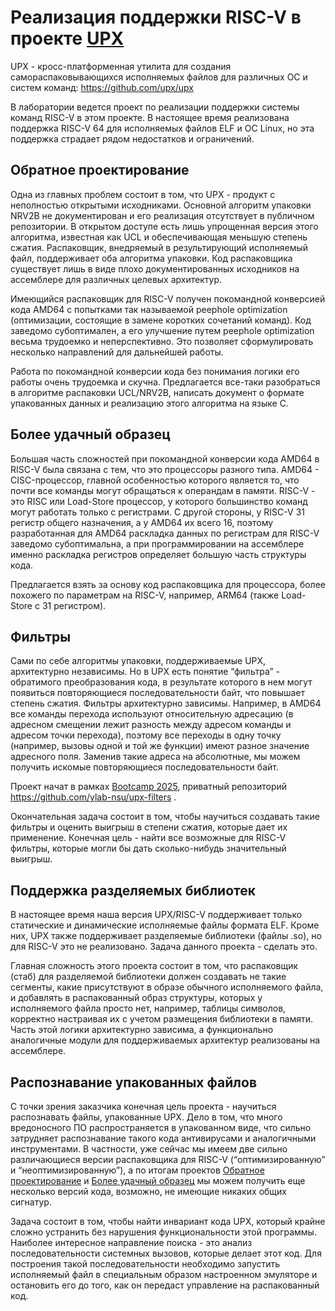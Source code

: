 # Реализация поддержки RISC-V в проекте [UPX](https://github.com/upx/upx)

UPX - кросс-платформенная утилита для создания самораспаковывающихся исполняемых файлов для различных ОС и систем команд: https://github.com/upx/upx

В лаборатории ведется проект по реализации поддержки системы команд RISC-V в этом проекте.
В настоящее время реализована поддержка RISC-V 64 для исполняемых файлов ELF и ОС Linux, но эта поддержка страдает рядом недостатков и ограничений.

## Обратное проектирование

Одна из главных проблем состоит в том, что UPX - продукт с неполностью открытыми исходниками.  Основной алгоритм упаковки NRV2B не документирован и его реализация отсутствует в публичном репозитории.  В открытом доступе есть лишь упрощенная версия этого алгоритма, известная как UCL и обеспечивающая меньшую степень сжатия.  Распаковщик, внедряемый в результирующий исполняемый файл, поддерживает оба алгоритма упаковки.  Код распаковщика существует лишь в виде плохо документированных исходников на ассемблере для различных целевых архитектур.  

Имеющийся распаковщик для RISC-V получен покомандной конверсией кода AMD64 c  попытками так называемой peephole optimization (оптимизации, состоящие в замене коротких сочетаний команд).  Код заведомо субоптимален, а его улучшение путем peephole optimization весьма трудоемко и неперспективно.  Это позволяет сформулировать несколько направлений для дальнейшей работы.

Работа по покомандной конверсии кода без понимания логики его работы очень трудоемка и скучна. Предлагается все-таки разобраться в алгоритме распаковки UCL/NRV2B, написать документ о формате упакованных данных и реализацию этого алгоритма на языке C.

## Более удачный образец

Большая часть сложностей при покомандной конверсии кода AMD64 в RISC-V была связана с тем, что это процессоры разного типа.  AMD64 - CISC-процессор, главной особенностью которого является то, что почти все команды могут обращаться к операндам в памяти.  RISC-V - это RISC или Load-Store процессор, у которого большинство команд могут работать только с регистрами.  С другой стороны, у RISC-V 31 регистр общего назначения, а у AMD64 их всего 16, поэтому разработанная для AMD64 раскладка данных по регистрам для RISC-V заведомо субоптимальна, а при программировании на ассемблере именно раскладка регистров определяет большую часть структуры кода.

Предлагается взять за основу код распаковщика для процессора, более похожего по параметрам на RISC-V, например, ARM64 (также Load-Store с 31 регистром).

## Фильтры

Сами по себе алгоритмы упаковки, поддерживаемые UPX, архитектурно независимы.  Но в UPX есть понятие “фильтра” - обратимого преобразования кода, в результате которого в нем могут появиться повторяющиеся последовательности байт, что повышает степень сжатия.  Фильтры архитектурно зависимы.  Например, в AMD64 все команды перехода используют относительную адресацию (в адресном смещении лежит разность между адресом команды и адресом точки перехода), поэтому все переходы в одну точку (например, вызовы одной и той же функции) имеют разное значение адресного поля.  Заменив такие адреса на абсолютные, мы можем получить искомые повторяющиеся последовательности байт.

Проект начат в рамках [Bootcamp 2025](https://github.com/ylab-nsu#bootcamp-2025), приватный репозиторий https://github.com/ylab-nsu/upx-filters .

Окончательная задача состоит в том, чтобы научиться создавать такие фильтры и оценить выигрыш в степени сжатия, которые дает их применение.  Конечная цель - найти все возможные для RISC-V фильтры, которые могли бы дать сколько-нибудь значительный выигрыш.

## Поддержка разделяемых библиотек

В настоящее время наша версия UPX/RISC-V поддерживает только статические и динамические исполняемые файлы формата ELF.  Кроме них, UPX также поддерживает разделяемые библиотеки (файлы .so), но для RISC-V это не реализовано.  Задача данного проекта - сделать это.

Главная сложность этого проекта состоит в том, что распаковщик (стаб) для разделяемой библиотеки должен создавать не такие сегменты, какие присутствуют в образе обычного исполняемого файла, и добавлять в распакованный образ структуры, которых у исполняемого файла просто нет, например, таблицы символов, корректно настраивая их с учетом размещения библиотеки в памяти.  Часть этой логики архитектурно зависима, а функционально аналогичные модули для поддерживаемых архитектур реализованы на ассемблере.

## Распознавание упакованных файлов

С точки зрения заказчика конечная цель проекта - научиться распознавать файлы, упакованные UPX.  Дело в том, что много вредоносного ПО распространяется в упакованном виде, что сильно затрудняет распознавание такого кода антивирусами и аналогичными инструментами.  В частности, уже сейчас мы имеем две сильно различающиеся версии распаковщика для RISC-V (“оптимизированную” и “неоптимизированную”), а по итогам проектов [Обратное проектирование](#Обратное-проектирование) и [Более удачный образец](#Более-удачный-образец) мы можем получить еще несколько версий кода, возможно, не имеющие никаких общих сигнатур.

Задача состоит в том, чтобы найти инвариант кода UPX, который крайне сложно устранить без нарушения функциональности этой программы.  Наиболее интересное направление поиска - это анализ последовательности системных вызовов, которые делает этот код.  Для построения такой последовательности необходимо запустить исполняемый файл в специальным образом настроенном эмуляторе и остановить его до того, как он передаст управление на распакованный код.






